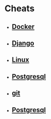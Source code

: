 # Cheats

- ## [Docker](/Docker/README.md)

- ## [Django](/Django/README.MD)

- ## [Linux](/Linux/README.MD)

- ## [Postgresql](/Postgresql/README.md)

- ## [git](/Git/README.md)

- ## [Postgresql](/Cpp/README.md)
